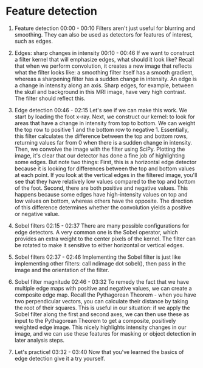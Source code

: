 # Feature detection

1. Feature detection
00:00 - 00:10
Filters aren't just useful for blurring and smoothing. They can also be used as detectors for features of interest, such as edges.

2. Edges: sharp changes in intensity
00:10 - 00:46
If we want to construct a filter kernel that will emphasize edges, what should it look like? Recall that when we perform convolution, it creates a new image that reflects what the filter looks like: a smoothing filter itself has a smooth gradient, whereas a sharpening filter has a sudden change in intensity. An edge is a change in intensity along an axis. Sharp edges, for example, between the skull and background in this MRI image, have very high contrast. The filter should reflect this.

3. Edge detection
00:46 - 02:15
Let's see if we can make this work. We start by loading the foot x-ray. Next, we construct our kernel: to look for areas that have a change in intensity from top to bottom. We can weight the top row to positive 1 and the bottom row to negative 1. Essentially, this filter calculates the difference between the top and bottom rows, returning values far from 0 when there is a sudden change in intensity. Then, we convolve the image with the filter using SciPy. Plotting the image, it's clear that our detector has done a fine job of highlighting some edges. But note two things: First, this is a horizontal edge detector because it is looking for differences between the top and bottom values at each point. If you look at the vertical edges in the filtered image, you'll see that they have relatively low values compared to the top and bottom of the foot. Second, there are both positive and negative values. This happens because some edges have high-intensity values on top and low values on bottom, whereas others have the opposite. The direction of this difference determines whether the convolution yields a positive or negative value.

4. Sobel filters
02:15 - 02:37
There are many possible configurations for edge detectors. A very common one is the Sobel operator, which provides an extra weight to the center pixels of the kernel. The filter can be rotated to make it sensitive to either horizontal or vertical edges.

5. Sobel filters
02:37 - 02:46
Implementing the Sobel filter is just like implementing other filters: call ndimage dot sobel(), then pass in the image and the orientation of the filter.

6. Sobel filter magnitude
02:46 - 03:32
To remedy the fact that we have multiple edge maps with positive and negative values, we can create a composite edge map. Recall the Pythagorean Theorem - when you have two perpendicular vectors, you can calculate their distance by taking the root of their squares. This is useful in our situation: if we apply the Sobel filter along the first and second axes, we can then use these as input to the Pythagorean Theorem to get a composite, positively weighted edge image. This nicely highlights intensity changes in our image, and we can use these features for masking or object detection in later analysis steps.

7. Let's practice!
03:32 - 03:40
Now that you've learned the basics of edge detection give it a try yourself.